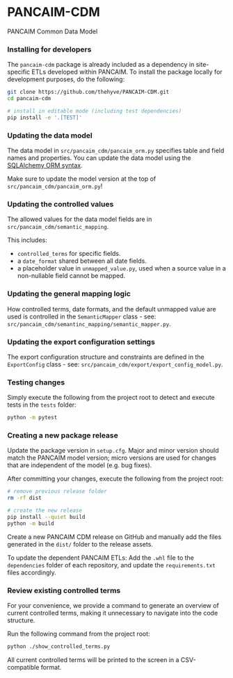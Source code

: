 # PANCAIM-CDM
PANCAIM Common Data Model

### Installing for developers

The `pancaim-cdm` package is already included as a dependency in site-specific ETLs developed 
within PANCAIM. To install the package locally for development purposes, do the following:
```bash
git clone https://github.com/thehyve/PANCAIM-CDM.git
cd pancaim-cdm

# install in editable mode (including test dependencies)
pip install -e '.[TEST]'
```

### Updating the data model

The data model in `src/pancaim_cdm/pancaim_orm.py` specifies table and field names and properties.
You can update the data model using the 
[SQLAlchemy ORM syntax](https://docs.sqlalchemy.org/en/14/orm/quickstart.html).

Make sure to update the model version at the top of `src/pancaim_cdm/pancaim_orm.py`!

### Updating the controlled values

The allowed values for the data model fields are in `src/pancaim_cdm/semantic_mapping`.

This includes:
- `controlled_terms` for specific fields.
- a `date_format` shared between all date fields.
- a placeholder value in `unmapped_value.py`, used when a source value in a non-nullable field 
  cannot be mapped.

### Updating the general mapping logic

How controlled terms, date formats, and the default unmapped value are used is controlled in the 
`SemanticMapper` class - see: `src/pancaim_cdm/semantinc_mapping/semantic_mapper.py`.

### Updating the export configuration settings

The export configuration structure and constraints are defined in the  
`ExportConfig` class - see: `src/pancaim_cdm/export/export_config_model.py`.

### Testing changes

Simply execute the following from the project root to detect and execute tests in the `tests` 
folder:

```bash
python -m pytest
```

### Creating a new package release

Update the package version in `setup.cfg`.
Major and minor version should match the PANCAIM model version;
micro versions are used for changes that are independent of the model (e.g. bug fixes).

After committing your changes, execute the following from the project root:

```bash
# remove previous release folder
rm -rf dist

# create the new release
pip install --quiet build
python -m build
```

Create a new PANCAIM CDM release on GitHub and manually add the files generated in 
the `dist/` folder to the release assets. 

To update the dependent PANCAIM ETLs:
Add the `.whl` file to the `dependencies` folder of each repository,
and update the `requirements.txt` files accordingly.


### Review existing controlled terms
For your convenience, we provide a command to generate an overview of current controlled terms,
making it unnecessary to navigate into the code structure.

Run the following command from the project root:

```bash
python ./show_controlled_terms.py
```

All current controlled terms will be printed to the screen in a CSV-compatible format.
